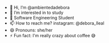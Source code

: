 - 👋 Hi, I’m @ambientedadebora
- 👀 I’m interested in to study
- 🌱 Software Engineering Student
- 📫 How to reach me? instagram: @debora_lleal
- 😄 Pronouns: she/her
- ⚡ Fun fact: I'm really crazy about coffee &#128517;

<!---
ambientedadebora/ambientedadebora is a ✨ special ✨ repository because its `README.md` (this file) appears on your GitHub profile.
You can click the Preview link to take a look at your changes.
--->
